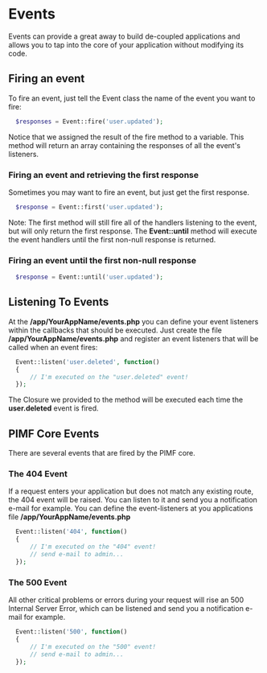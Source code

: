 # Events

Events can provide a great away to build de-coupled applications and allows you to tap into the core of your
application without modifying its code.

## Firing an event
To fire an event, just tell the Event class the name of the event you want to fire:

```php
  $responses = Event::fire('user.updated');
```
Notice that we assigned the result of the fire method to a variable. This method will return an array containing the
responses of all the event's listeners.

### Firing an event and retrieving the first response
Sometimes you may want to fire an event, but just get the first response.

```php
  $response = Event::first('user.updated');
```
Note: The first method will still fire all of the handlers listening to the event, but will only return the first response.
The **Event::until** method will execute the event handlers until the first non-null response is returned.

### Firing an event until the first non-null response

```php
  $response = Event::until('user.updated');
```

## Listening To Events
At the **/app/YourAppName/events.php** you can define your event listeners within the callbacks that should be executed.
Just create the file **/app/YourAppName/events.php** and register an event listeners that will be called when an event fires:

```php
  Event::listen('user.deleted', function()
  {
      // I'm executed on the "user.deleted" event!
  });
```
The Closure we provided to the method will be executed each time the **user.deleted** event is fired.


## PIMF Core Events

There are several events that are fired by the PIMF core.

### The 404 Event

If a request enters your application but does not match any existing route, the 404 event will be raised.
You can listen to it and send you a notification e-mail for example. You can define the event-listeners
at you applications file **/app/YourAppName/events.php**

```php
  Event::listen('404', function()
  {
      // I'm executed on the "404" event!
      // send e-mail to admin...
  });
```

### The 500 Event

All other critical problems or errors during your request will rise an 500 Internal Server Error, which can be listened
and send you a notification e-mail for example.


```php
  Event::listen('500', function()
  {
      // I'm executed on the "500" event!
      // send e-mail to admin...
  });
```
